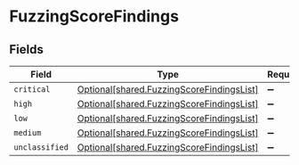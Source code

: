 # FuzzingScoreFindings


## Fields

| Field                                                                                        | Type                                                                                         | Required                                                                                     | Description                                                                                  |
| -------------------------------------------------------------------------------------------- | -------------------------------------------------------------------------------------------- | -------------------------------------------------------------------------------------------- | -------------------------------------------------------------------------------------------- |
| `critical`                                                                                   | [Optional[shared.FuzzingScoreFindingsList]](../../models/shared/fuzzingscorefindingslist.md) | :heavy_minus_sign:                                                                           | N/A                                                                                          |
| `high`                                                                                       | [Optional[shared.FuzzingScoreFindingsList]](../../models/shared/fuzzingscorefindingslist.md) | :heavy_minus_sign:                                                                           | N/A                                                                                          |
| `low`                                                                                        | [Optional[shared.FuzzingScoreFindingsList]](../../models/shared/fuzzingscorefindingslist.md) | :heavy_minus_sign:                                                                           | N/A                                                                                          |
| `medium`                                                                                     | [Optional[shared.FuzzingScoreFindingsList]](../../models/shared/fuzzingscorefindingslist.md) | :heavy_minus_sign:                                                                           | N/A                                                                                          |
| `unclassified`                                                                               | [Optional[shared.FuzzingScoreFindingsList]](../../models/shared/fuzzingscorefindingslist.md) | :heavy_minus_sign:                                                                           | N/A                                                                                          |